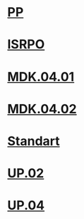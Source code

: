 # [PP](https://disk.yandex.ru/d/Ogt40JLkedz00g)
# [ISRPO](https://disk.yandex.ru/d/hwGQWfbIRmbxtQ)
# [MDK.04.01](https://disk.yandex.ru/d/-vLom65vetL6BQ)
# [MDK.04.02](https://disk.yandex.ru/d/BuGB8hoXmWXveg)
# [Standart](https://disk.yandex.ru/d/8uQdeMlDgMSufA)
# [UP.02](https://disk.yandex.ru/d/htrNF902_l8jLw)
# [UP.04](https://disk.yandex.ru/d/iU1yBlYYDbjjdQ)

